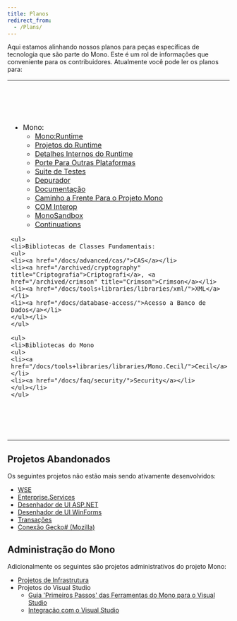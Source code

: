 ```yaml
---
title: Planos
redirect_from:
  - /Plans/
---
```


Aqui estamos alinhando nossos planos para peças específicas de tecnologia que são parte do Mono. Este é um rol de informações que conveniente para os contribuidores. Atualmente você pode ler os planos para:

<table>
<col width="33%" />
<col width="33%" />
<col width="33%" />
<tbody>
<tr class="odd">
<td align="left">
	<ul>
	<li>Mono:
	<ul>
	<li><a href="/docs/advanced/runtime/">Mono:Runtime</a></li>
	<li><a href="/docs/advanced/runtime/runtime-projects/">Projetos do Runtime</a></li>
	<li><a href="/docs/advanced/runtime/docs/">Detalhes Internos do Runtime</a></li>
	<li><a href="/docs/advanced/runtime/porting/">Porte Para Outras Plataformas</a></li>
	<li><a href="/community/contributing/test-suite/">Suite de Testes</a></li>
	<li><a href="/docs/debug+profile/debug/debugger/">Depurador</a></li>
	<li><a href="/docs/">Documentação</a></li>
	<li><a href="/docs/about-mono/roadmap/">Caminho a Frente Para o Projeto Mono</a></li>
	<li><a href="/docs/advanced/com-interop/">COM Interop</a></li>
	<li><a href="/docs/advanced/sandbox/">MonoSandbox</a></li>
	<li><a href="/archived/continuations" title="Continuations">Continuations</a></li>
	</ul></li>
	</ul>

	<ul>
	<li>Bibliotecas de Classes Fundamentais:
	<ul>
	<li><a href="/docs/advanced/cas/">CAS</a></li>
	<li><a href="/archived/cryptography" title="Criptografia">Criptografi</a>, <a href="/archived/crimson" title="Crimson">Crimson</a></li>
	<li><a href="/docs/tools+libraries/libraries/xml/">XML</a></li>
	<li><a href="/docs/database-access/">Acesso a Banco de Dados</a></li>
	</ul></li>
	</ul>

	<ul>
	<li>Bibliotecas do Mono
	<ul>
	<li><a href="/docs/tools+libraries/libraries/Mono.Cecil/">Cecil</a></li>
	<li><a href="/docs/faq/security/">Security</a></li>
	</ul></li>
	</ul>
</td>
<td align="left">
<ul>
	<li>Gtk#
	<ul>
	<li><a href="/docs/gui/gtksharp/">Gtk#</a> GUI toolkit.</li>
	<li><a href="/archived/stetic" title="Stetic">Stetic</a> GUI designer</li>
	</ul></li>
	</ul>

	<ul>
	<li>Suporte a Linguagens:
	<ul>
	<li><a href="/docs/about-mono/languages/csharp/">Compilador C#</a></li>
	<li>Serviço de Compilação C#(2.2)</li>
	<li>Suporte a <a href="/docs/about-mono/languages/java/">Java</a></li>
	<li>Suporte a <a href="/archived/jscript" title="JScript">JavaScript/ECMAscript</a></li>
	<li>Suporte a <a href="/archived/python" title="Python">Python</a></li>
	<li>Suporte a <a href="/docs/about-mono/languages/visualbasic/">VisualBasic.NET</a> - Compilador não é mais ativamente mantido, nós vamos adotar a versão de código aberto do projeto Roslyn.  Mas manteremos o suporte de runtime da linguagem.</li>
	</ul></li>
	</ul>

	<ul>
	<li>OpenGL
	<ul>
	<li><a href="https://github.com/mono/opentk" title="OpenTK">OpenTK - Conexão com OpenGL and OpenAL</a></li>
	<li><a href="/archived/tao" title="Tao">Framework Tao</a></li>
	<li><a href="/archived/gtkglareasharp">Integração de Gtk# e GL</a></li>
	</ul></li>
	</ul>

	<ul>
	<li>Accessibility
	<ul>
	<li><a href="/archived/accessibility" title="Accessibility">Acessibilidade</a></li>
	<li><a href="/archived/ui_automation" title="UI Automation">Automação de UI</a></li>
	</ul></li>
	</ul>
</td>
<td align="left">
	<ul>
	<li>Pilha compatível com a Microsoft:
	<ul>
	<li><a href="/docs/database-access/adonet/">ADO.NET</a></li>
	<li><a href="/docs/web/aspnet/">ASP.NET</a> - Não ativamente desenvolvida porque a Microsoft já está desenvolvendo como um projeto de código aberto [ASP.NET vNext](http://www.asp.net/vnext).</li>
	<li><a href="/docs/gui/winforms/">WinForms</a></li>
	<li><a href="/archived/systemmessaging">System.Messaging</a></li>
	<li><a href="/archived/olive" title="Olive">Olive</a> - Depois da 2.0</li>
	<li><a href="/docs/tools+libraries/tools/xbuild/">Microsoft.Build</a></li>
	<li><a href="/archived/systemquery" title="System.Query">System.Query</a></li>
	<li><a href="/docs/web/moonlight/">Silverlight</a> e <a href="/docs/gui/wpf/">WPF</a></li>
	</ul></li>
	</ul>

	<ul>
	<li>MacOS X
	<ul>
	<li><a href="/docs/tools+libraries/libraries/monomac/">MonoMac</a> Conexão extensa às APIs do MacOS X.</li>
	<li><a href="http://xamarin.com/platform">MonoTouch</a> Mono no iPhone/iPad/iOS</li>
	</ul></li>
	</ul>

	<ul>
	<li>Ferramentas
	<ul>
	<li><a href="/docs/tools+libraries/tools/gendarme/roadmap/">Gendarme</a></li>
	</ul></li>
	</ul>
</td>
</tr>
</tbody>
</table>

Projetos Abandonados
--------------------

Os seguintes projetos não estão mais sendo ativamente desenvolvidos:

* [WSE](/archived/wse)
* [Enterprise.Services](/archived/enterpriseservices)
* [Desenhador de UI ASP.NET](/archived/aspnet_visual_designer)
* [Desenhador de UI WinForms](/archived/winforms_designer)
* [Transações](/archived/transactions)
* [Conexão Gecko# (Mozilla)](/archived/geckosharp)

Administração do Mono
---------------------
Adicionalmente os seguintes são projetos administrativos do projeto Mono:

-   [Projetos de Infrastrutura](/archived/infrastructureprojects "InfrastructureProjects")
-   Projetos do Visual Studio
    -   [Guia 'Primeiros Passos' das Ferramentas do Mono para o Visual Studio](/archived/gettingstartedwithmonotools)
    -   [Integração com o Visual Studio](/archived/visual_studio_integration)


